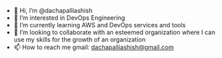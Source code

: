 - 👋 Hi, I’m @dachapalliashish
- 👀 I’m interested in DevOps Engineering
- 🌱 I’m currently learning AWS and DevOps services and tools
- 💞️ I’m looking to collaborate with an esteemed organization where I can use my skills for the growth of an organization
- 📫 How to reach me gmail: dachapalliashish@gmail.com

<!---
dachapalliashish/dachapalliashish is a ✨ special ✨ repository because its `README.md` (this file) appears on your GitHub profile.
You can click the Preview link to take a look at your changes.
--->
